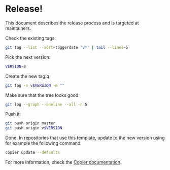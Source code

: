 # Release!

This document describes the release process and is targeted at maintainers.

Check the existing tags:

```sh
git tag --list --sort=taggerdate 'v*' | tail --lines=5
```

Pick the next version:

```sh
VERSION=8
```

Create the new tag:q

```sh
git tag -s v$VERSION -m ""
```

Make sure that the tree looks good:

```sh
git log --graph --oneline --all -n 5
```

Push it:

```sh
git push origin master
git push origin v$VERSION
```

Done. In repositories that use this template, update to the new version using
for example the following command:

```sh
copier update --defaults
```

For more information, check the
[Copier documentation](https://copier.readthedocs.io/en/stable/updating/).
